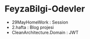 # FeyzaBilgi-Odevler
* 29MayHomeWork : Session
* 2.hafta : Blog projesi
* CleanArchitecture.Domain : JWT

